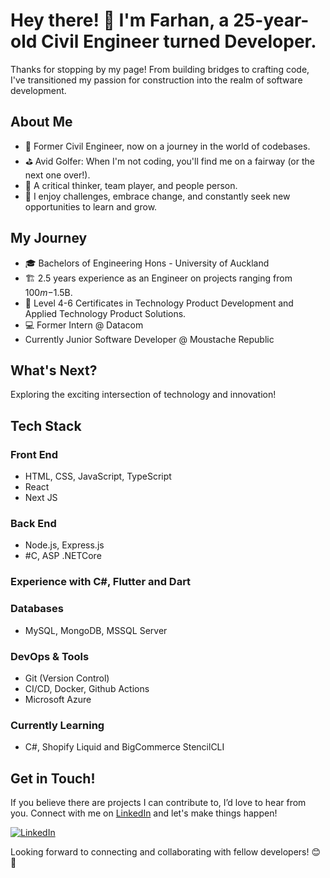 # Hey there! 👋 I'm Farhan, a 25-year-old Civil Engineer turned Developer.

Thanks for stopping by my page! From building bridges to crafting code, I've transitioned my passion for construction into the realm of software development.

## About Me

- 💼 Former Civil Engineer, now on a journey in the world of codebases.
- ⛳ Avid Golfer: When I'm not coding, you'll find me on a fairway (or the next one over!).
- 🤔 A critical thinker, team player, and people person.
- 🌟 I enjoy challenges, embrace change, and constantly seek new opportunities to learn and grow.

## My Journey

- 🎓 Bachelors of Engineering Hons - University of Auckland
- 🏗️ 2.5 years experience as an Engineer on projects ranging from $100m-$1.5B.
- 🚀 Level 4-6 Certificates in Technology Product Development and Applied Technology Product Solutions.
- 💻 Former Intern @ Datacom
- Currently Junior Software Developer @ Moustache Republic

## What's Next?

Exploring the exciting intersection of technology and innovation!

## Tech Stack

### Front End

- HTML, CSS, JavaScript, TypeScript
- React
- Next JS

### Back End

- Node.js, Express.js
- #C, ASP .NETCore

### Experience with C#, Flutter and Dart

### Databases

- MySQL, MongoDB, MSSQL Server

### DevOps & Tools

- Git (Version Control)
- CI/CD, Docker, Github Actions
- Microsoft Azure

### Currently Learning

- C#, Shopify Liquid and BigCommerce StencilCLI

## Get in Touch!

If you believe there are projects I can contribute to, I’d love to hear from you. Connect with me on [LinkedIn](https://www.linkedin.com/in/farhan-malek-13b72424a/) and let's make things happen!

[![LinkedIn](https://img.shields.io/badge/LinkedIn-Connect-blue)](https://www.linkedin.com/in/farhan-malek-13b72424a/)

Looking forward to connecting and collaborating with fellow developers! 😊🚀
